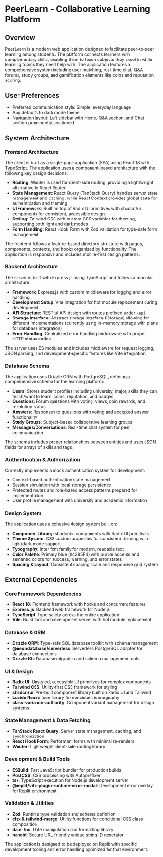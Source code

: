 # PeerLearn - Collaborative Learning Platform

## Overview

PeerLearn is a modern web application designed to facilitate peer-to-peer learning among students. The platform connects learners with complementary skills, enabling them to teach subjects they excel in while learning topics they need help with. The application features a comprehensive system including user matching, real-time chat, Q&A forums, study groups, and gamification elements like coins and reputation scoring.

## User Preferences

- Preferred communication style: Simple, everyday language
- App defaults to dark mode theme
- Navigation layout: Left sidebar with Home, Q&A section, and Chat section prominently positioned

## System Architecture

### Frontend Architecture
The client is built as a single-page application (SPA) using React 18 with TypeScript. The application uses a component-based architecture with the following key design decisions:

- **Routing**: Wouter is used for client-side routing, providing a lightweight alternative to React Router
- **State Management**: React Query (TanStack Query) handles server state management and caching, while React Context provides global state for authentication and theming
- **UI Framework**: Built on top of Radix UI primitives with shadcn/ui components for consistent, accessible design
- **Styling**: Tailwind CSS with custom CSS variables for theming, supporting both light and dark modes
- **Form Handling**: React Hook Form with Zod validation for type-safe form management

The frontend follows a feature-based directory structure with pages, components, contexts, and hooks organized by functionality. The application is responsive and includes mobile-first design patterns.

### Backend Architecture
The server is built with Express.js using TypeScript and follows a modular architecture:

- **Framework**: Express.js with custom middleware for logging and error handling
- **Development Setup**: Vite integration for hot module replacement during development
- **API Structure**: RESTful API design with routes prefixed under `/api`
- **Storage Interface**: Abstract storage interface (IStorage) allowing for different implementations (currently using in-memory storage with plans for database integration)
- **Error Handling**: Centralized error handling middleware with proper HTTP status codes

The server uses ES modules and includes middleware for request logging, JSON parsing, and development-specific features like Vite integration.

### Database Schema
The application uses Drizzle ORM with PostgreSQL, defining a comprehensive schema for the learning platform:

- **Users**: Stores student profiles including university, major, skills they can teach/want to learn, coins, reputation, and badges
- **Questions**: Forum questions with voting, views, coin rewards, and resolution status
- **Answers**: Responses to questions with voting and accepted answer functionality
- **Study Groups**: Subject-based collaborative learning groups
- **Messages/Conversations**: Real-time chat system for peer communication

The schema includes proper relationships between entities and uses JSON fields for arrays of skills and tags.

### Authentication & Authorization
Currently implements a mock authentication system for development:

- Context-based authentication state management
- Session simulation with local storage persistence
- Protected routes and role-based access patterns prepared for implementation
- User profile management with university and academic information

### Design System
The application uses a cohesive design system built on:

- **Component Library**: shadcn/ui components with Radix UI primitives
- **Theme System**: CSS custom properties for consistent theming with light/dark mode support
- **Typography**: Inter font family for modern, readable text
- **Color Palette**: Primary blue (#4285F4) with purple accents and semantic colors for success, warning, and error states
- **Spacing & Layout**: Consistent spacing scale and responsive grid system

## External Dependencies

### Core Framework Dependencies
- **React 18**: Frontend framework with hooks and concurrent features
- **Express.js**: Backend web framework for Node.js
- **TypeScript**: Type safety across the entire application
- **Vite**: Build tool and development server with hot module replacement

### Database & ORM
- **Drizzle ORM**: Type-safe SQL database toolkit with schema management
- **@neondatabase/serverless**: Serverless PostgreSQL adapter for database connections
- **Drizzle Kit**: Database migration and schema management tools

### UI & Design
- **Radix UI**: Unstyled, accessible UI primitives for complex components
- **Tailwind CSS**: Utility-first CSS framework for styling
- **shadcn/ui**: Pre-built component library built on Radix UI and Tailwind
- **Lucide React**: Icon library for consistent iconography
- **class-variance-authority**: Component variant management for design systems

### State Management & Data Fetching
- **TanStack React Query**: Server state management, caching, and synchronization
- **React Hook Form**: Performant forms with minimal re-renders
- **Wouter**: Lightweight client-side routing library

### Development & Build Tools
- **ESBuild**: Fast JavaScript bundler for production builds
- **PostCSS**: CSS processing with Autoprefixer
- **tsx**: TypeScript execution for Node.js development server
- **@replit/vite-plugin-runtime-error-modal**: Development error overlay for Replit environment

### Validation & Utilities
- **Zod**: Runtime type validation and schema definition
- **clsx & tailwind-merge**: Utility functions for conditional CSS class composition
- **date-fns**: Date manipulation and formatting library
- **nanoid**: Secure URL-friendly unique string ID generator

The application is designed to be deployed on Replit with specific development tooling and error handling optimized for that environment.